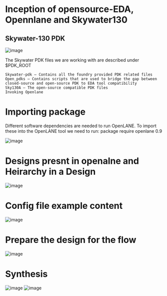 # Inception of opensource-EDA, Opennlane and Skywater130

## Skywater-130 PDK

![image](https://github.com/aaronghosh/pes_pd/assets/124378527/d75817ab-4b2d-47e8-b37e-5f8fc7f830cf)

The Skywater PDK files we are working with are described under $PDK_ROOT

    Skywater-pdk – Contains all the foundry provided PDK related files
    Open_pdks – Contains scripts that are used to bridge the gap between closed-source and open-source PDK to EDA tool compatibility
    Sky130A – The open-source compatible PDK files
    Invoking Openlane

# Importing package

Different software dependencies are needed to run OpenLANE. To import these into the OpenLANE tool we need to run: package require openlane 0.9

![image](https://github.com/aaronghosh/pes_pd/assets/124378527/cdf510d1-a636-47dd-af52-56a4356c30cf)

# Designs presnt in openalne and Heirarchy in a Design
![image](https://github.com/aaronghosh/pes_pd/assets/124378527/c6478112-e0f5-457e-a42e-61eb1f701b20)
# Config file example content
![image](https://github.com/aaronghosh/pes_pd/assets/124378527/b5d6da85-197d-4758-85b6-71d9e3177dce)
# Prepare the design for the flow
![image](https://github.com/aaronghosh/pes_pd/assets/124378527/5477cf35-9d64-4abf-93f0-4f4690019108)

# Synthesis
![image](https://github.com/aaronghosh/pes_pd/assets/124378527/b86c07f1-03a0-4b74-b15c-e2893828df9a)
![image](https://github.com/aaronghosh/pes_pd/assets/124378527/32879733-3fd3-49a9-86f8-ae7d9bc315e2)
